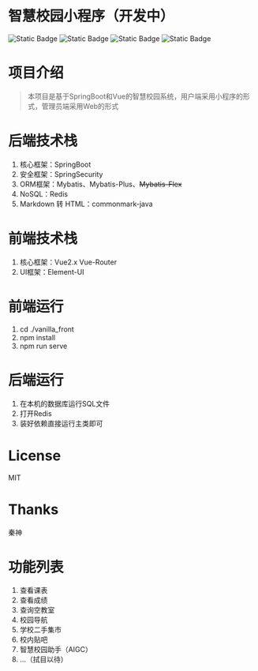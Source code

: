 # 智慧校园小程序（开发中）

![Static Badge](https://img.shields.io/badge/License-MIT-red)
![Static Badge](https://img.shields.io/badge/Powered-SpringBoot-blue)
![Static Badge](https://img.shields.io/badge/Powered-Vue-yellow)
![Static Badge](https://img.shields.io/badge/Powered-UniApp-green)

# 项目介绍
>本项目是基于SpringBoot和Vue的智慧校园系统，用户端采用小程序的形式，管理员端采用Web的形式

# 后端技术栈
1. 核心框架：SpringBoot
2. 安全框架：SpringSecurity
3. ORM框架：Mybatis、Mybatis-Plus、~~Mybatis-Flex~~
4. NoSQL：Redis
5. Markdown 转 HTML：commonmark-java

# 前端技术栈
1. 核心框架：Vue2.x Vue-Router
2. UI框架：Element-UI

# 前端运行
1. cd ./vanilla_front
2. npm install
3. npm run serve

# 后端运行
1. 在本机的数据库运行SQL文件
2. 打开Redis
3. 装好依赖直接运行主类即可

# License
MIT

# Thanks
秦神

# 功能列表
1. 查看课表
2. 查看成绩
3. 查询空教室
4. 校园导航
5. 学校二手集市
6. 校内贴吧
7. 智慧校园助手（AIGC）
8. ...（拭目以待）